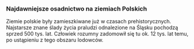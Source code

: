 ### Najdawniejsze osadnictwo na ziemiach Polskich 
Ziemie polskie były zamieszkiwane już w czasach prehistorycznych. Najstarsze znane ślady życia praludzi odnalezione na Śląsku pochodzą sprzed 500 tys. lat. Człowiek rozumny zadomowił się tu ok. 12 tys. lat temu, po ustąpieniu z tego obszaru lodowców.